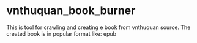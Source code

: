 # vnthuquan_book_burner
This is tool for crawling and creating e book from vnthuquan source. The created book is in popular format like: epub
